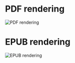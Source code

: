 

# PDF rendering

![PDF rendering](/gladiatr72/images/raw/master/sample-from-pdf.png)


# EPUB rendering

![EPUB rendering](/gladiatr72/images/raw/master/sample-from-epub.png)
